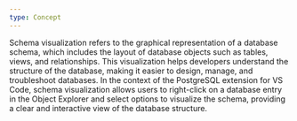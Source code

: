 ```yaml
---
type: Concept
---
```


Schema visualization refers to the graphical representation of a database schema, which includes the layout of database objects such as tables, views, and relationships. This visualization helps developers understand the structure of the database, making it easier to design, manage, and troubleshoot databases. In the context of the PostgreSQL extension for VS Code, schema visualization allows users to right-click on a database entry in the Object Explorer and select options to visualize the schema, providing a clear and interactive view of the database structure.